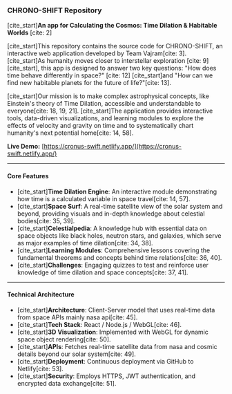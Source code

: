 ### CHRONO-SHIFT Repository

[cite_start]**An app for Calculating the Cosmos: Time Dilation & Habitable Worlds** [cite: 2]

[cite_start]This repository contains the source code for CHRONO-SHIFT, an interactive web application developed by Team Vajram[cite: 3]. [cite_start]As humanity moves closer to interstellar exploration [cite: 9][cite_start], this app is designed to answer two key questions: "How does time behave differently in space?" [cite: 12] [cite_start]and "How can we find new habitable planets for the future of life?"[cite: 13].

[cite_start]Our mission is to make complex astrophysical concepts, like Einstein's theory of Time Dilation, accessible and understandable to everyone[cite: 18, 19, 21]. [cite_start]The application provides interactive tools, data-driven visualizations, and learning modules to explore the effects of velocity and gravity on time and to systematically chart humanity's next potential home[cite: 14, 58].

**Live Demo:** [https://cronus-swift.netlify.app/](https://cronus-swift.netlify.app/)

---

#### **Core Features**

* [cite_start]**Time Dilation Engine**: An interactive module demonstrating how time is a calculated variable in space travel[cite: 14, 57].
* [cite_start]**Space Surf**: A real-time satellite view of the solar system and beyond, providing visuals and in-depth knowledge about celestial bodies[cite: 35, 39].
* [cite_start]**Celestialpedia**: A knowledge hub with essential data on space objects like black holes, neutron stars, and galaxies, which serve as major examples of time dilation[cite: 34, 38].
* [cite_start]**Learning Modules**: Comprehensive lessons covering the fundamental theorems and concepts behind time relations[cite: 36, 40].
* [cite_start]**Challenges**: Engaging quizzes to test and reinforce user knowledge of time dilation and space concepts[cite: 37, 41].

---

#### **Technical Architecture**

* [cite_start]**Architecture**: Client-Server model that uses real-time data from space APIs mainly nasa api[cite: 45].
* [cite_start]**Tech Stack**: React / Node.js / WebGL[cite: 46].
* [cite_start]**3D Visualization**: Implemented with WebGL for dynamic space object rendering[cite: 50].
* [cite_start]**APIs**: Fetches real-time satellite data from nasa and cosmic details beyond our solar system[cite: 49].
* [cite_start]**Deployment**: Continuous deployment via GitHub to Netlify[cite: 53].
* [cite_start]**Security**: Employs HTTPS, JWT authentication, and encrypted data exchange[cite: 51].
